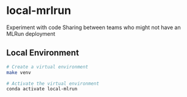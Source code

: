 # local-mrlrun
Experiment with code Sharing between teams who might not have an MLRun deployment

## Local Environment

```bash
# Create a virtual environment
make venv

# Activate the virtual environment
conda activate local-mlrun
```